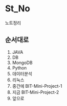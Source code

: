 # St_No
노트정리
## 순서대로 
1. JAVA
2. DB
3. MongoDB
4. Python
5. 데이터분석
6. 리눅스
7. 중간에 BIT-Mini-Project-1
8. 지금 BIT-Mini-Project-2
9. 앞으로
